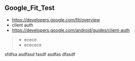 ## Google_Fit_Test

* https://developers.google.com/fit/overview  
* client auth  
* https://developers.google.com/android/guides/client-auth

> * ecece 
> * ececece

<p>
  sfdfsa
  asdfasd
  fasdf
  asdfas
  dfasdf
</p>
